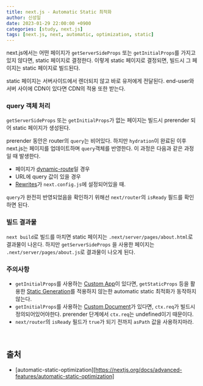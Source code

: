 ```yaml
---
title: next.js - Automatic Static 최적화
author: 신성일
date: 2023-01-29 22:00:00 +0900
categories: [study, next.js]
tags: [next.js, next, automatic, optimization, static]
---
```






next.js에서는 어떤 페이지가 `getServerSideProps` 또는 `getInitialProps`를 가지고 있지 않다면, static 페이지로 결정한다. 이렇게 static 페이지로 결정되면, 빌드시 그 페이지는 static 페이지로 빌드된다. 

static 페이지는 서버사이드에서 렌더되지 않고 바로 유저에게 전달된다. end-user와 서버 사이에 CDN이 있다면 CDN의 적용 또한 받는다.

### query 객체 처리

`getServerSideProps` 또는 `getInitialProps`가 없는 페이지는 빌드시 prerender 되어 static 페이지가 생성된다. 

prerender 동안은 router의 `query`는 비어있다. 하지만 `hydration`이 완료된 이후 next.js는 페이지를 업데이트하며 `query`객체를 반영한다. 이 과정은 다음과 같은 과정일 때 발생한다.

- 페이지가 [dynamic-route](https://nextjs.org/docs/routing/dynamic-routes)일 경우
- URL에 query 값이 있을 경우
- [Rewrites](https://nextjs.org/docs/api-reference/next.config.js/rewrites)가 `next.config.js`에 설정되어있을 때.

`query`가 완전히 반영되었음을 확인하기 위해선 `next/router`의 `isReady` 필드를 확인하면 된다.

### 빌드 결과물

`next build`로 빌드를 마치면 static 페이지는 `.next/server/pages/about.html`로 결과물이 나온다. 하지만 `getServerSideProps` 을 사용한 페이지는 `.next/server/pages/about.js`로 결과물이 나오게 된다.

### 주의사항

- `getInitialProps`를 사용하는 [Custom App](https://nextjs.org/docs/advanced-features/custom-app)이 있다면, `getStaticProps` 등을 활용한 [Static Generation](https://nextjs.org/docs/basic-features/data-fetching/get-static-props)를 적용하지 않는한 automatic static 최적화가 동작하지 않는다.
- `getInitialProps`를 사용하는 [Custom Document](https://nextjs.org/docs/advanced-features/custom-document)가 있다면, `ctx.req`가 빌드시 정의되어있어야한다. prerender 단계에서 `ctx.req`는 undefined이기 때문이다.
- `next/router`의 `isReady` 필드가 `true`가 되기 전까지 `asPath` 값을 사용하지마라. 





<br/>



## 출처

- [automatic-static-optimization][https://nextjs.org/docs/advanced-features/automatic-static-optimization]